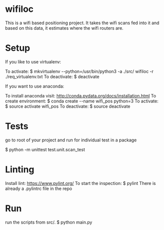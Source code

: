 # wifiloc

This is a wifi based positioning project. It takes the wifi scans fed into it and based on this data, it estimates where the wifi routers are.

# Setup

If you like to use virtualenv:

To activate: $ mkvirtualenv --python=/usr/bin/python3 -a ./src/ wifiloc -r ./req_virtualenv.txt
To deactivate: $ deactivate

If you want to use anaconda:

To install anaconda visit: http://conda.pydata.org/docs/installation.html
To create environment: $ conda create --name wifi_pos python=3
To activate: $ source activate wifi_pos
To deactivate: $ source deactivate

# Tests

go to root of your project and run for individual test in a package

$ python -m unittest test.unit.scan_test

# Linting

Install lint: https://www.pylint.org/
To start the inspection: $ pylint <module or package>
There is already a .pylintrc file in the repo

# Run

run the scripts from src/.
$ python main.py
